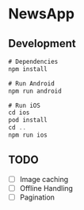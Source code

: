 # NewsApp

## Development

```jsx
# Dependencies
npm install

# Run Android
npm run android

# Run iOS
cd ios
pod install
cd ..
npm run ios
```
## TODO

- [ ]  Image caching
- [ ]  Offline Handling
- [ ]  Pagination
